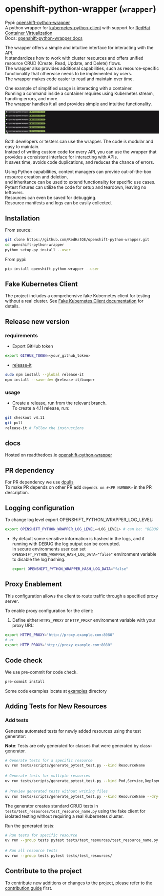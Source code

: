 # openshift-python-wrapper (`wrapper`)

Pypi: [openshift-python-wrapper](https://pypi.org/project/openshift-python-wrapper)  
A python wrapper for [kubernetes-python-client](https://github.com/kubernetes-client/python) with support for [RedHat Container Virtualization](https://www.openshift.com/learn/topics/virtualization)  
Docs: [openshift-python-wrapper docs](https://openshift-python-wrapper.readthedocs.io/en/latest/)

The wrapper offers a simple and intuitive interface for interacting with the API.  
It standardizes how to work with cluster resources and offers unified resource CRUD (Create, Read, Update, and Delete) flows.  
The wrapper also provides additional capabilities, such as resource-specific functionality that otherwise needs to be implemented by users.  
The wrapper makes code easier to read and maintain over time.

One example of simplified usage is interacting with a container.  
Running a command inside a container requires using Kubernetes stream, handling errors, and more.  
The wrapper handles it all and provides simple and intuitive functionality.

![Alt Text](examples/pod_example.gif)

Both developers or testers can use the wrapper. The code is modular and easy to maintain.  
Instead of writing custom code for every API, you can use the wrapper that provides a consistent interface for interacting with APIs.  
It saves time, avoids code duplications, and reduces the chance of errors.

Using Python capabilities, context managers can provide out-of-the-box resource creation and deletion,  
and inheritance can be used to extend functionality for specific use cases.  
Pytest fixtures can utilize the code for setup and teardown, leaving no leftovers.  
Resources can even be saved for debugging.  
Resource manifests and logs can be easily collected.

## Installation

From source:

```bash
git clone https://github.com/RedHatQE/openshift-python-wrapper.git
cd openshift-python-wrapper
python setup.py install --user
```

From pypi:

```bash
pip install openshift-python-wrapper --user
```

## Fake Kubernetes Client

The project includes a comprehensive fake Kubernetes client for testing without a real cluster. See [Fake Kubernetes Client documentation](fake_kubernetes_client/README.md) for details.

## Release new version

### requirements

- Export GitHub token

```bash
export GITHUB_TOKEN=<your_github_token>
```

- [release-it](https://github.com/release-it/release-it)

```bash
sudo npm install --global release-it
npm install --save-dev @release-it/bumper
```

### usage

- Create a release, run from the relevant branch.  
  To create a 4.11 release, run:

```bash
git checkout v4.11
git pull
release-it # Follow the instructions
```

## docs

Hosted on readthedocs.io [openshift-python-wrapper](https://openshift-python-wrapper.readthedocs.io/en/latest/)

## PR dependency

For PR dependency we use [dpulls](https://www.dpulls.com/)  
To make PR depends on other PR add `depends on #<PR NUMBER>` in the PR description.

## Logging configuration

To change log level export OPENSHIFT_PYTHON_WRAPPER_LOG_LEVEL:

```bash
export OPENSHIFT_PYTHON_WRAPPER_LOG_LEVEL=<LOG_LEVEL> # can be: "DEBUG", "INFO", "WARNING", "ERROR", "CRITICAL"
```

- By default some sensitive information is hashed in the logs, and if running with DEBUG the log output can be corrupted.  
  In secure environments user can set `OPENSHIFT_PYTHON_WRAPPER_HASH_LOG_DATA="false"` environment variable to disable the log hashing.

  ```bash
  export OPENSHIFT_PYTHON_WRAPPER_HASH_LOG_DATA="false"
  ```

## Proxy Enablement

This configuration allows the client to route traffic through a specified proxy server.

To enable proxy configuration for the client:

1. Define either `HTTPS_PROXY` or `HTTP_PROXY` environment variable with your proxy URL:

```bash
export HTTPS_PROXY="http://proxy.example.com:8080"
# or
export HTTP_PROXY="http://proxy.example.com:8080"
```

## Code check

We use pre-commit for code check.

```bash
pre-commit install
```

Some code examples locate at [examples](examples) directory

## Adding Tests for New Resources

### Add tests

Generate automated tests for newly added resources using the test generator:

**Note**: Tests are only generated for classes that were generated by class-generator.

```bash
# Generate tests for a specific resource
uv run tests/scripts/generate_pytest_test.py --kind ResourceName

# Generate tests for multiple resources
uv run tests/scripts/generate_pytest_test.py --kind Pod,Service,Deployment

# Preview generated tests without writing files
uv run tests/scripts/generate_pytest_test.py --kind ResourceName --dry-run
```

The generator creates standard CRUD tests in `tests/test_resources/test_resource_name.py` using the fake client for isolated testing without requiring a real Kubernetes cluster.

Run the generated tests:

```bash
# Run tests for specific resource
uv run --group tests pytest tests/test_resources/test_resource_name.py

# Run all resource tests
uv run --group tests pytest tests/test_resources/
```

## Contribute to the project

To contribute new additions or changes to the project, please refer to the [contribution guide](CONTRIBUTING.md) first.

